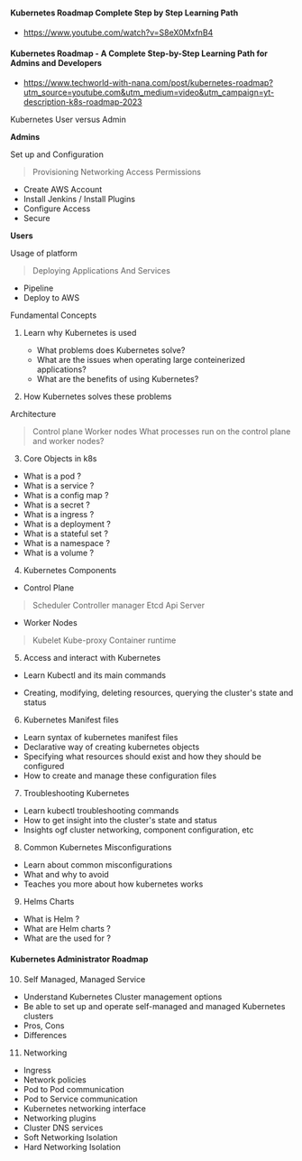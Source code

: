 #### Kubernetes Roadmap Complete Step by Step Learning Path

- https://www.youtube.com/watch?v=S8eX0MxfnB4 

#### Kubernetes Roadmap - A Complete Step-by-Step Learning Path for Admins and Developers

- https://www.techworld-with-nana.com/post/kubernetes-roadmap?utm_source=youtube.com&utm_medium=video&utm_campaign=yt-description-k8s-roadmap-2023 

Kubernetes User versus Admin

**Admins**

Set up and Configuration 

> Provisioning
> Networking
> Access
> Permissions

- Create AWS Account
- Install Jenkins / Install Plugins
- Configure Access
- Secure

**Users**

Usage of platform

> Deploying Applications
> And Services

- Pipeline 
- Deploy to AWS 

Fundamental Concepts

1. Learn why Kubernetes is used
   
   - What problems does Kubernetes solve?
   - What are the issues when operating large conteinerized applications?
   - What are the benefits of using Kubernetes?

2. How Kubernetes solves these problems

Architecture

> Control plane
> Worker nodes
> What processes run on the control plane and worker nodes?

3. Core Objects in k8s

- What is a pod ?
- What is a service ?
- What is a config map ?
- What is a secret ?
- What is a ingress ?
- What is a deployment ?
- What is a stateful set ?
- What is a namespace ?
- What is a volume ? 

4. Kubernetes Components 

- Control Plane
  
> Scheduler
> Controller manager
> Etcd
> Api Server

- Worker Nodes

> Kubelet
> Kube-proxy
> Container runtime

5. Access and interact with Kubernetes

- Learn Kubectl and its main commands 

- Creating, modifying, deleting resources, querying the cluster's state and status

6. Kubernetes Manifest files

- Learn syntax of kubernetes manifest files
- Declarative way of creating kubernetes objects
- Specifying what resources should exist and how they should be configured
- How to create and manage these configuration files

7. Troubleshooting Kubernetes

- Learn kubectl troubleshooting commands
- How to get insight into the cluster's state and status
- Insights ogf cluster networking, component configuration, etc

8. Common Kubernetes Misconfigurations

- Learn about common misconfigurations 
- What and why to avoid 
- Teaches you more about how kubernetes works 

9. Helms Charts 

- What is Helm ?
- What are Helm charts ?
- What are the used for ?

#### Kubernetes Administrator Roadmap 

10. Self Managed, Managed Service

- Understand Kubernetes Cluster management options 
- Be able to set up and operate self-managed and managed Kubernetes clusters
- Pros, Cons
- Differences 

11. Networking 

- Ingress
- Network policies
- Pod to Pod communication
- Pod to Service communication 
- Kubernetes networking interface 
- Networking plugins 
- Cluster DNS services 
- Soft Networking Isolation
- Hard Networking Isolation
  